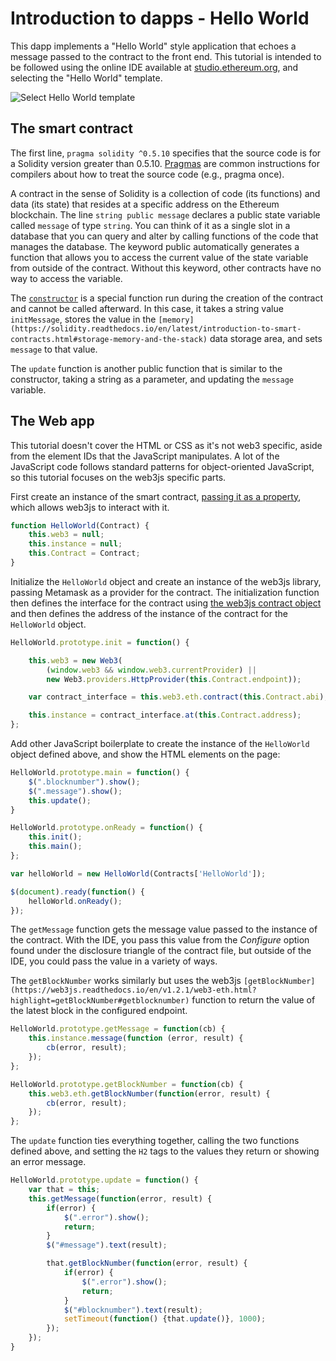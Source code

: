 # Introduction to dapps - Hello World

This dapp implements a "Hello World" style application that echoes a message passed to the contract to the front end. This tutorial is intended to be followed using the online IDE available at [studio.ethereum.org](https://studio.ethereum.org), and selecting the "Hello World" template.

![Select Hello World template](./hello-world-template.png)

## The smart contract

The first line, `pragma solidity ^0.5.10` specifies that the source code is for a Solidity version greater than 0.5.10. [Pragmas](https://solidity.readthedocs.io/en/latest/layout-of-source-files.html#pragma) are common instructions for compilers about how to treat the source code (e.g., pragma once).

A contract in the sense of Solidity is a collection of code (its functions) and data (its state) that resides at a specific address on the Ethereum blockchain. The line `string public message` declares a public state variable called `message` of type `string`. You can think of it as a single slot in a database that you can query and alter by calling functions of the code that manages the database. The keyword public automatically generates a function that allows you to access the current value of the state variable from outside of the contract. Without this keyword, other contracts have no way to access the variable.

The [`constructor`](https://solidity.readthedocs.io/en/latest/contracts.html#constructor) is a special function run during the creation of the contract and cannot be called afterward. In this case, it takes a string value `initMessage`, stores the value in the `[memory](https://solidity.readthedocs.io/en/latest/introduction-to-smart-contracts.html#storage-memory-and-the-stack)` data storage area, and sets `message` to that value.

The `update` function is another public function that is similar to the constructor, taking a string as a parameter, and updating the `message` variable.

## The Web app

This tutorial doesn't cover the HTML or CSS as it's not web3 specific, aside from the element IDs that the JavaScript manipulates. A lot of the JavaScript code follows standard patterns for object-oriented JavaScript, so this tutorial focuses on the web3js specific parts.

First create an instance of the smart contract, [passing it as a property](https://web3js.readthedocs.io/en/v1.2.0/web3-eth-contract.html), which allows web3js to interact with it.

```javascript
function HelloWorld(Contract) {
    this.web3 = null;
    this.instance = null;
    this.Contract = Contract;
}
```

Initialize the `HelloWorld` object and create an instance of the web3js library, passing Metamask as a provider for the contract. The initialization function then defines the interface for the contract using [the web3js contract object](https://web3js.readthedocs.io/en/v1.2.1/web3-eth-contract.html#new-contract) and then defines the address of the instance of the contract for the `HelloWorld` object.

```javascript
HelloWorld.prototype.init = function() {

    this.web3 = new Web3(
        (window.web3 && window.web3.currentProvider) ||
        new Web3.providers.HttpProvider(this.Contract.endpoint));

    var contract_interface = this.web3.eth.contract(this.Contract.abi);

    this.instance = contract_interface.at(this.Contract.address);
};
```

Add other JavaScript boilerplate to create the instance of the `HelloWorld` object defined above, and show the HTML elements on the page:

```javascript
HelloWorld.prototype.main = function() {
    $(".blocknumber").show();
    $(".message").show();
    this.update();
}

HelloWorld.prototype.onReady = function() {
    this.init();
    this.main();
};

var helloWorld = new HelloWorld(Contracts['HelloWorld']);

$(document).ready(function() {
    helloWorld.onReady();
});
```

The `getMessage` function gets the message value passed to the instance of the contract. With the IDE, you pass this value from the _Configure_ option found under the disclosure triangle of the contract file, but outside of the IDE, you could pass the value in a variety of ways.

The `getBlockNumber` works similarly but uses the web3js `[getBlockNumber](https://web3js.readthedocs.io/en/v1.2.1/web3-eth.html?highlight=getBlockNumber#getblocknumber)` function to return the value of the latest block in the configured endpoint.

```javascript
HelloWorld.prototype.getMessage = function(cb) {
    this.instance.message(function (error, result) {
        cb(error, result);
    });
};

HelloWorld.prototype.getBlockNumber = function(cb) {
    this.web3.eth.getBlockNumber(function(error, result) {
        cb(error, result);
    });
};
```

The `update` function ties everything together, calling the two functions defined above, and setting the `H2` tags to the values they return or showing an error message.

```javascript
HelloWorld.prototype.update = function() {
    var that = this;
    this.getMessage(function(error, result) {
        if(error) {
            $(".error").show();
            return;
        }
        $("#message").text(result);

        that.getBlockNumber(function(error, result) {
            if(error) {
                $(".error").show();
                return;
            }
            $("#blocknumber").text(result);
            setTimeout(function() {that.update()}, 1000);
        });
    });
}
```
